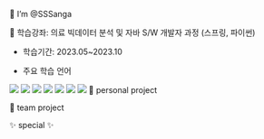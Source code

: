  👋 I’m @SSSanga


 📑 학습강좌: 의료 빅데이터 분석 및 자바 S/W 개발자 과정 (스프링, 파이썬)
 
- 학습기간: 2023.05~2023.10
 
- 주요 학습 언어
 <img src="https://img.shields.io/badge/java-007396?style=for-the-badge&logo=java&logoColor=white"> 
 <img src="https://img.shields.io/badge/mysql-#4479A1?style=for-the-badge&logo=mysql&logoColor=white">
 <img src="https://img.shields.io/badge/python-#3776AB?style=for-the-badge&logo=python&logoColor=white">
 <img src="https://img.shields.io/badge/jupyter-#F37626?style=for-the-badge&logo=jupyter&logoColor=white">
 <img src="https://img.shields.io/badge/mongodb-47A248?style=for-the-badge&logo=mongodb&logoColor=white">
 <img src="https://img.shields.io/badge/pandas-#150458?style=for-the-badge&logo=pandas&logoColor=white">
 <img src="https://img.shields.io/badge/fastapi-#009688?style=for-the-badge&logo=fastapi&logoColor=white">
👀 personal project





🤹 team project



✨ special ✨ 
